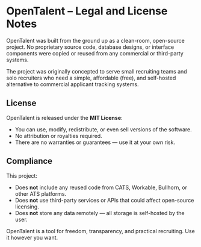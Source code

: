 # OpenTalent – Legal and License Notes

OpenTalent was built from the ground up as a clean-room, open-source project. No proprietary source code, database designs, or interface components were copied or reused from any commercial or third-party systems.

The project was originally concepted to serve small recruiting teams and solo recruiters who need a simple, affordable (free), and self-hosted alternative to commercial applicant tracking systems.

## License

OpenTalent is released under the **MIT License**:
- You can use, modify, redistribute, or even sell versions of the software.
- No attribution or royalties required.
- There are no warranties or guarantees — use it at your own risk.

## Compliance

This project:
- Does **not** include any reused code from CATS, Workable, Bullhorn, or other ATS platforms.
- Does **not** use third-party services or APIs that could affect open-source licensing.
- Does **not** store any data remotely — all storage is self-hosted by the user.

OpenTalent is a tool for freedom, transparency, and practical recruiting. Use it however you want.
